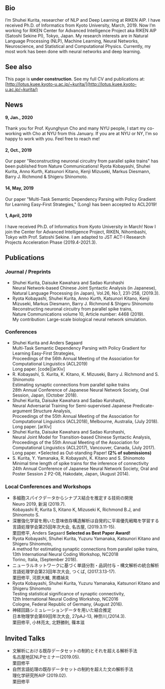 <!--# Shuhei Kurita ( ja: 栗田修平 )-->

## Bio
I’m Shuhei Kurita, researcher of NLP and Deep Learning at RIKEN AIP. I have received Ph.D. of Informatics from Kyoto University, March, 2019.
Now I’m working for RIKEN Center for Advanced Intelligence Project aka RIKEN AIP  (Satoshi Sekine PI), Tokyo, Japan.
My research interests are in Natural Language Processing (NLP), Machine Learning, Neural Networks, Neuroscience, and Statistical and Computational Physics. Currently, my most work has been done with neural networks and deep learning.

## See also
This page is **under construction**. See my full CV and publications at: 
[http://lotus.kuee.kyoto-u.ac.jp/~kurita/](http://lotus.kuee.kyoto-u.ac.jp/~kurita/)

## News

#### 9, Jan., 2020
Thank you for Prof. Kyunghyun Cho and many NYU people, I start my co-working with Cho at NYU from this January. If you are at NYU or NY, I'm so happy to work with you. Feel free to reach me!

#### 2, Oct., 2019
Our paper "Reconstructing neuronal circuitry from parallel spike trains" has been published from Nature Communications!
Ryota Kobayashi, Shuhei Kurita, Anno Kurth, Katsunori Kitano, Kenji Mizuseki, Markus Diesmann, Barry J. Richmond & Shigeru Shinomoto.

#### 14, May, 2019
Our paper "Multi-Task Semantic Dependency Parsing with Policy Gradient for Learning Easy-First Strategies," (Long)  has been accepted to ACL2019!

#### 1, April, 2019
I have received Ph.D. of Informatics from Kyoto University in March!
Now I join the Center for Advanced Intelligence Project, RIKEN, Nihombashi, Tokyo with Prof. Satoshi Sekine.
I am adapted to JST ACT-I Research Projects Acceleration Phase (2019.4-2021.3).

## Publications
### Journal / Preprints
- Shuhei Kurita, Daisuke Kawahara and Sadao Kurohashi<br/>
Neural Network-based Chinese Joint Syntactic Analysis (in Japanese),<br/>
Natural Language Processing (in Japan),  Vol.26,  No.1, 231-258,  (2019.3).
- Ryota Kobayashi, Shuhei Kurita, Anno Kurth, Katsunori Kitano, Kenji Mizuseki, Markus Diesmann, Barry J. Richmond & Shigeru Shinomoto<br/>
Reconstructing neuronal circuitry from parallel spike trains,<br/>
Nature Communications volume 10, Article number: 4468 (2019).<br/>
My contribution: Large-scale biological neural network simulation.

### Conferences
- Shuhei Kurita and Anders Søgaard<br/>
Multi-Task Semantic Dependency Parsing with Policy Gradient for Learning Easy-First Strategies,<br/>
Proceedings of the 56th Annual Meeting of the Association for Computational Linguistics (ACL2019)<br/>
Long paper. [code][arXiv]
- R. Kobayashi, S. Kurita, K. Kitano, K. Mizuseki, Barry J. Richmond and S. Shinomoto<br/>
Estimating synaptic connections from parallel spike trains<br/>
28th Annual Conference of Japanese Neural Network Society, Oral Session, Japan, (October 2018).
- Shuhei Kurita, Daisuke Kawahara and Sadao Kurohashi,<br/>
Neural Adversarial Training for Semi-supervised Japanese Predicate-argument Structure Analysis,<br/>
Proceedings of the 55th Annual Meeting of the Association for Computational Linguistics (ACL2018), Melbourne, Australia, (July 2018).<br/>
Long paper. [arXiv]
- Shuhei Kurita, Daisuke Kawahara and Sadao Kurohashi,<br/>
Neural Joint Model for Transition-based Chinese Syntactic Analysis,<br/>
Proceedings of the 55th Annual Meeting of the Association for Computational Linguistics (ACL2017), Vancouver, Canada, (July 2017).<br/>
Long paper. *Selected as Out-standing Paper! **(2% of submissions)**
- S. Kurita, Y. Yamanaka, R. Kobayashi, K. Kitano and S. Shinomoto<br/>
Minimal time length of spike trains for the inference of connectivity<br/>
24th Annual Conference of Japanese Neural Network Society, Oral and Poster Session 2 P2-08, Hakodate, Japan, (August 2014).

### Local Conferences and Workshops
- 多細胞スパイクデータからシナプス結合を推定する技術の開発<br/>
Neuro 2019, 新潟 (2019.7).<br/>
Kobayashi R, Kurita S, Kitano K, Mizuseki K, Richmond B.J, and Shinomoto S.
- 深層強化学習を用いた意味依存構造解析は自発的に平易優先戦略を学習する<br/>
言語処理学会第25回年次大会, 名古屋, (2019.3.11-15).<br/>
栗田修平, Anders Søgaard
**Selected as Best Paper Award!**
- Ryota Kobayashi, Shuhei Kurita, Yuzuru Yamanaka, Katsunori Kitano and Shigeru Shinomoto,<br/>
A method for estimating synaptic connections from parallel spike trains,<br/>
13th International Neural Coding Workshop, NC2018<br/>
Torino, Italia, (September 2018).
- ニューラルネットワークに基づく単語分割・品詞付与・構文解析の統合解析<br/>
言語処理学会第23回年次大会, つくば, (2017.3.13-17).<br/>
栗田修平, 河原大輔, 黒橋禎夫
- Ryota Kobayashi, Shuhei Kurita, Yuzuru Yamanaka, Katsunori Kitano and Shigeru Shinomoto<br/>
Testing statistical significance of synaptic connectivity,<br/>
12th International Neural Coding Workshop, NC2016<br/>
Cologne, Federal Republic of Germany, (August 2016).
- 神経回路シミュレーションデータを用いた結合推定<br/>
日本物理学会第69回年次大会, 27pAJ-13, 神奈川,(2014.3).<br/>
栗田修平, 小林亮太, 北野勝則, 篠本滋

## Invited Talks
- 文解析における既存データセットの制約とそれを超える解析手法<br/>
名古屋地区NLPセミナー(2019.05).<br/>
栗田修平
- 自然言語処理の既存データセットの制約を超えた文の解析手法<br/>
理化学研究所AIP (2019.02).<br/>
栗田修平
